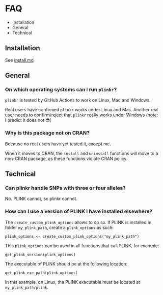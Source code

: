 # FAQ

 * Installation
 * General
 * Technical

## Installation

See [install.md](install.md)

## General

### On which operating systems can I run `plinkr`?

`plinkr` is tested by GitHub Actions to work on Linux, Mac and Windows.

Real users have confirmed `plinkr` works under Linux and Mac.
Another real user needs to confirm/reject 
that `plinkr` really works under Windows
(note: I predict it does not :sunglasses:)

### Why is this package not on CRAN?

Because no real users have yet tested it, except me.

When it moves to CRAN, the `install` and `uninstall` functions will move
to a non-CRAN package, as these functions violate CRAN policy.

## Technical

### Can plinkr handle SNPs with three or four alleles?

No. PLINK cannot, so plinkr cannot.


### How can I use a version of PLINK I have installed elsewhere?

The `create_custom_plink_options` allows to do so.
If PLINK is installed in folder `my_plink_path`,
create a `plink_options` as such:
 

```
plink_options <- create_custom_plink_options("my_plink_path")
```

This `plink_options` can be used in all functions that call PLINK,
for example:

```
get_plink_version(plink_options)
```

The executable of PLINK should be at the following location:

```
get_plink_exe_path(plink_options)
```

In this example, on Linux, 
the PLINK executable must be located at `my_plink_path/plink`.

